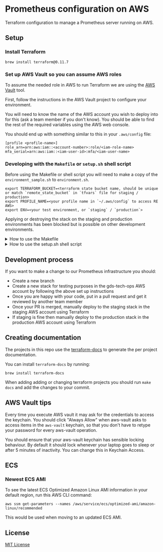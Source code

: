# Prometheus configuration on AWS #

Terraform configuration to manage a Prometheus server running on AWS.

## Setup ##

### Install Terraform

    brew install terraform@0.11.7

### Set up AWS Vault so you can assume AWS roles

To assume the needed role in AWS to run Terraform we are using the [AWS Vault](https://github.com/99designs/aws-vault) tool.

First, follow the instructions in the AWS Vault project to configure your environment.

You will need to know the name of the AWS account you wish to deploy into for this (ask a team member if you
don't know). You should be able to find the rest of the required variables using the AWS web console.

You should end up with something similar to this in your `.aws/config` file:

    [profile <profile-name>]
    role_arn=arn:aws:iam::<account-number>:role/<iam-role-name>
    mfa_serial=arn:aws:iam::<iam-user-id>:mfa/<iam-user-name>

### Developing with the `Makefile` or `setup.sh` shell script

Before using the Makefile or shell script you will need to make a copy of the `environment_sample.sh` to `environment.sh`.

```shell
export TERRAFORM_BUCKET=<terraform state bucket name, should be unique or match `remote_state_bucket` in `tfvars` file for staging / production>
export PROFILE_NAME=<your profile name in `~/.aws/config` to access RE AWS>
export ENV=<your test environment, or `staging` / `production`>
```

Applying or destroying the stack on the staging and production environments has been blocked but is possible on other development environments.

<details>
<summary>
How to use the Makefile
</summary>

Executing `make` on the command line will give you a list of possible commands to run your terraform.

In order to create a new stack you can run these make commands in order:

```shell
# ensure that you have set up and sourced your environment variables using `source environment.sh`

make create-stack   # Create the terraform stack env vars
make create-bucket  # Create the terraform state bucket
make init           # Initialise terraform
make apply          # Apply all terraform, auto approves
```

If you are changing stacks or have a problem with the terraform state:

`make clean`

To delete a stack:

`make destroy`

To apply terraform for a particular project:

`make apply-single project=<project name in terraform/projects>`
</details>

<details>
<summary>
How to use the setup.sh shell script
</summary>

In order to create a new stack run the following commands in order:

```shell
# ensure that you have set up and sourced your environment variables using `source environment.sh`

. ./setup.sh -s     # create stack config files `backend` and `tfvars`
. ./setup.sh -b     # create the terraform bucket for holding the state
. ./setup.sh -i     # initialise the terraform state
. ./setup.sh -a     # apply terraform
```

To delete a stack:

`. ./setup.sh -d`

If you are changing stacks or have a problem with the terraform state:

`. ./setup.sh -c`

To apply terraform for a particular project:

`. ./setup.sh -a <project name in terraform/projects>`

</details>

## Development process

If you want to make a change to our Prometheus infrastructure you should:

- Create a new branch
- Create a new stack for testing purposes in the gds-tech-ops AWS account by following the above set up instructions
- Once you are happy with your code, put in a pull request and get it reviewed by another team member
- Once your PR is merged, manually deploy to the staging stack in the staging AWS account using Terraform
- If staging is fine then manually deploy to the production stack in the production AWS account using Terraform


## Creating documentation

The projects in this repo use the [terraform-docs](https://github.com/segmentio/terraform-docs)
to generate the per project documentation.

You can install `terraform-docs` by running:

    brew install terraform-docs

When adding adding or changing terraform projects you should run `make docs`
and add the changes to your commit.

## AWS Vault tips

Every time you execute AWS vault it may ask for the credentials to
access the keychain.  You should click "Always Allow" when aws-vault
asks to access items in the `aws-vault` keychain, so that you don't
have to retype your password for every aws-vault operation.

You should ensure that your aws-vault keychain has sensible locking
behaviour.  By default it should lock whenever your laptop goes to
sleep or after 5 minutes of inactivity.  You can change this in
Keychain Access.

## ECS

### Newest ECS AMI

To see the latest ECS Optimized Amazon Linux AMI information in your
default region, run this AWS CLI command:

    aws ssm get-parameters --names /aws/service/ecs/optimized-ami/amazon-linux/recommended

This would be used when moving to an updated ECS AMI.
## License
[MIT License](LICENCE)
